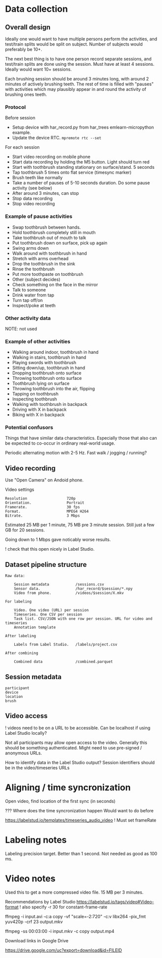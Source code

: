 
# Data collection



## Overall design

Ideally one would want to have multiple persons perform the activities,
and test/train splits would be split on subject.
Number of subjects would preferably be 10+.

The next best thing is to have one person record separate sessions,
and test/train splits are done using the session.
Must have at least 4 sessions. Ideally would want 10+ sessions.

Each brushing session should be around 3 minutes long, with around 2 minutes of actively brushing teeth.
The rest of time is filled with "pauses" with activities which may plausibly appear
in and round the activity of brushing ones teeth.

### Protocol

Before session

- Setup device with har_record.py from har_trees emlearn-micropython example.
- Update the device RTC. `mpremote rtc --set`

For each session

- Start video recording on mobile phone
- Start data recording by holding the M5 button. Light should turn red
- Start with toothbrush standing stationary on surface/stand. 5 seconds
- Tap toothbrush 5 times onto flat service (timesync marker)
- Brush teeth like normally
- Take a number of pauses of 5-10 seconds duration. Do some pause activity (see below)
- After around 3 minutes, can stop
- Stop data recording
- Stop video recording

### Example of pause activities

- Swap toothbrush between hands.
- Hold toothbrush completely still in mouth
- Take toothbrush out of mouth to talk
- Put toothbrush down on surface, pick up again
- Swing arms down
- Walk around with toothbrush in hand
- Stretch with arms overhead
- Drop the toothbrush in the sink
- Rinse the toothbrush
- Put more toothpaste on toothbrush
- Other (subject decides)
- Check something on the face in the mirror
- Talk to someone
- Drink water from tap
- Turn tap off/on
- Inspect/poke at teeth


### Other activity data

NOTE: not used

### Example of other activities

- Walking around indoor, toothbrush in hand
- Walking in stairs, toothbrush in hand
- Playing swords with toothbrush
- Sitting down/up, toothbrush in hand
- Dropping toothbrush onto surface
- Throwing toothbrush onto surface
- Toothbrush lying on surface
- Throwing toothbrush into the air, flipping
- Tapping on toothbrush
- Inspecting toothbrush
- Walking with toothbrush in backpack
- Driving with X in backpack
- Biking with X in backpack

### Potential confusors

Things that have similar data characteristics.
Especially those that also can be expected to co-occur in ordinary real-world usage.

Periodic alternating motion with 2-5 Hz.
Fast walk / jogging / running?

## Video recording

Use "Open Camera" on Andoid phone.

Video settings
```
Resolution                  720p
Orientation.                Portrait
Framerate.                  30 fps
Format.                     MPEG4 H264
Bitrate.                    3 Mbps
```

Estimated 25 MB per 1 minute, 75 MB pre 3 minute session.
Still just a few GB for 20 sessions.

Going down to 1 Mbps gave noticably worse results.

! check that this open nicely in Label Studio.

## Dataset pipeline structure

```
Raw data:

    Session metadata            /sessions.csv
    Sensor data.                /har_record/$session/*.npy
    Video from phone.           /videos/$session/X.mkv

For labeling

    Video. One video (URL) per session
    Timeseries. One CSV per session
    Task list. CSV/JSON with one row per session. URL for video and timeseries
    Annotation template

After labeling

    Labels from Label Studio.   /labels/project.csv

After combining

    Combined data               /combined.parquet
```

## Session metadata

```
participant
device
location
brush
```


## Video access

! videos need to be on a URL to be accessible.
Can be localhost if using Label Studio locally?

Not all participants may allow open access to the video.
Generally this should be something authenticated.
Might need to use pre-signed / anonymous URLs.

How to identify data in the Label Studio output?
Session identifiers should be in the video/timeseries URLs

# Aligning / time syncronization

Open video, find location of the first sync (in seconds)

??? Where does the time syncronization happen
Would want to do before


https://labelstud.io/templates/timeseries_audio_video
! Must set frameRate



# Labeling notes

Labeling precision target.
Better than 1 second.
Not needed as good as 100 ms.

# Video notes

Used this to get a more compressed video file.
15 MB per 3 minutes.

Recommendations by Label Studio
https://labelstud.io/tags/video#Video-format
! also specify -r 30 for constant-frame-rate

ffmpeg -i input.avi -c:a copy -vf "scale=-2:720" -c:v libx264 -pix_fmt yuv420p -crf 23 output.mkv

ffmpeg -ss 00:03:00 -i input.mkv -c copy output.mp4

Download links in Google Drive

https://drive.google.com/uc?export=download&id=FILEID
